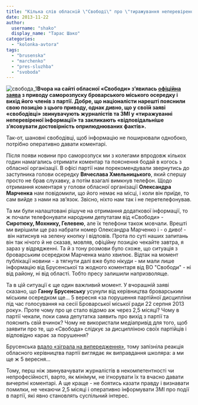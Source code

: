 ```yaml
---
title: "Кілька слів обласній \"Свободі\" про \"тиражування неперевіреної інформації\""
date: 2013-11-22
author: 
  username: "shako"
  display_name: "Тарас Шако"
categories: 
  - "kolonka-avtora"
tags: 
  - "brusenska"
  - "marchenko"
  - "pres-sluzhba"
  - "svoboda"
---
```


![свобода_1](https://mpz.brovary.org/wp-content/uploads/2013/11/svoboda_1.jpg)**Вчора на сайті обласної «Свободи» з’явилась [офіційна заява](http://www.kyiv.svoboda.org.ua/diyalnist/novyny/044429/) з приводу саморозпуску броварського міського осередку і вихід його членів з партії. Добре, що націоналісти нарешті пояснили свою позицію з цього приводу, однак дивно, що у своїй заяві «свободівці» звинувачують журналістів та ЗМІ у «тиражуванні неперевіреної інформації» та закликають «відповідальніше з’ясовувати достовірність оприлюднюваних фактів».** 

Так-от, шановні свободівці, щоб інформацію не поширювали однобоко, потрібно оперативно давати коментарі.

Після появи новини про саморозпуск ми з колегами впродовж кількох годин намагались отримати коментар та пояснення бодай в когось з обласної організації. В офісі партії нам порекомендували звернутись до заступника голови осередку **Вячеслава Хмельницького**, який спершу просто не брав слухавку, а потім взагалі вимкнув телефон. Щодо отримання коментаря у голови обласної організації **Олександра Марченка** нам повідомили, що його немає на місці, і коли він приїде, то сам вийде з нами на зв’язок. Звісно, ніхто нам так і не перетелефонував.

Та ми були налаштовані рішуче на отримання додаткової інформації, то ж почали телефонувати народним депутатам від «Свободи» - **Сиротюку, Мохнику, Гелевею**, але їх телефони також мовчали. Врешті ми вирішили ще раз набрати номер Олександра Марченко і - о диво! - він натиснув на зелену кнопку і відповів. Прота по суті наших запитань він так нічого й не сказав, мовляв, офіційну позицію чекайте завтра, я зараз у відрядженні. Та й з тону розмови було схоже, що ситуація з броварським осередком Марченка мало хвилює. Відтак на момент публікації новини - а тягнути далі вже було нікуди - ми мали лише інформацію від Брусенської та жодного коментаря від ВО "Свободи" - ні від району, ні від області. Тобто пресу залишили напризволяще.

Та в цій ситуації є ще один важливий момент. У вчорашній заяві сказано, що **Ганну Брусенську** усунули від керівництва броварським міським осередком ще... 5 вересня «за порушення партійної дисципліни під час голосування на сесії Броварської міської ради 22 серпня 2013 року». Проте чому про це стало відомо аж через 2,5 місяці? Чому в партії чекали, поки сама депутатка заявить про вихід з партії та пояснить свій вчинок? Чому не використали медіапривід для того, щоб заявити про те, що «Свобода» слідкує за дисципліною своїх партійців і відповідно карає за порушення?

Брусенська [вдало «зіграла на випередження»](https://mpz.brovary.org/u-brovarah-narodzhuyetsya-ponyattya-politichnoyi-vidpovidalnosti/), тому запізніла реакція обласного керівництва партії виглядає як виправдання школяра: а ми ще ж 5 вересня…

Тому, перш ніж звинувачувати журналістів в некомпетентності чи непрофесійності, варто, як мінімум, не ігнорувати їх та вчасно давати вичерпні коментарі. А ще краще - не боятись казати правду і визнавати помилки, не чекаючи 2,5 місяці і оперативно інформувати ЗМІ про події в партії, які явно становлять суспільний інтерес.
